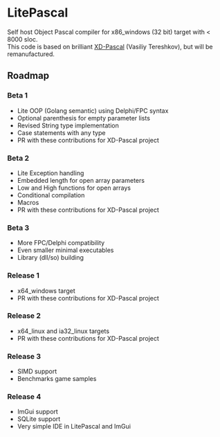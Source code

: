 # LitePascal
Self host Object Pascal compiler for x86_windows (32 bit) target with &lt; 8000 sloc.  
This code is based on brilliant [XD-Pascal](https://github.com/vtereshkov/xdpw) (Vasiliy Tereshkov), but will be remanufactured.  

## Roadmap  
### Beta 1  
- Lite OOP (Golang semantic) using Delphi/FPC syntax
- Optional parenthesis for empty parameter lists
- Revised String type implementation
- Case statements with any type
- PR with these contributions for XD-Pascal project
### Beta 2
- Lite Exception handling
- Embedded length for open array parameters
- Low and High functions for open arrays
- Conditional compilation
- Macros
- PR with these contributions for XD-Pascal project
### Beta 3
- More FPC/Delphi compatibility
- Even smaller minimal executables 
- Library (dll/so) building
### Release 1
- x64_windows target
- PR with these contributions for XD-Pascal project
### Release 2
- x64_linux and ia32_linux targets
- PR with these contributions for XD-Pascal project
### Release 3
- SIMD support
- Benchmarks game samples
### Release 4
- ImGui support
- SQLite support
- Very simple IDE in LitePascal and ImGui
